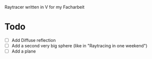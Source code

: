 Raytracer written in V for my Facharbeit

# Todo
- [ ] Add Diffuse reflection
- [ ] Add a second very big sphere (like in "Raytracing in one weekend")
- [ ] Add a plane